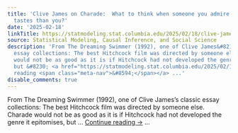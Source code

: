 ```yaml
---
title: 'Clive James on Charade:  What to think when someone you admire has different
  tastes than you?'
date: '2025-02-18'
linkTitle: https://statmodeling.stat.columbia.edu/2025/02/18/clive-james-on-charade-what-to-think-when-someone-you-admire-has-different-tastes-than-you/
source: Statistical Modeling, Causal Inference, and Social Science
description: 'From The Dreaming Swimmer (1992), one of Clive James&#8217;s classic
  essay collections: The best Hitchcock film was directed by someone else. Charade
  would not be as good as it is if Hitchcock had not developed the genre it epitomises,
  but &#8230; <a href="https://statmodeling.stat.columbia.edu/2025/02/18/clive-james-on-charade-what-to-think-when-someone-you-admire-has-different-tastes-than-you/">Continue
  reading <span class="meta-nav">&#8594;</span></a> ...'
disable_comments: true
---
```

From The Dreaming Swimmer (1992), one of Clive James&#8217;s classic essay collections: The best Hitchcock film was directed by someone else. Charade would not be as good as it is if Hitchcock had not developed the genre it epitomises, but &#8230; <a href="https://statmodeling.stat.columbia.edu/2025/02/18/clive-james-on-charade-what-to-think-when-someone-you-admire-has-different-tastes-than-you/">Continue reading <span class="meta-nav">&#8594;</span></a> ...